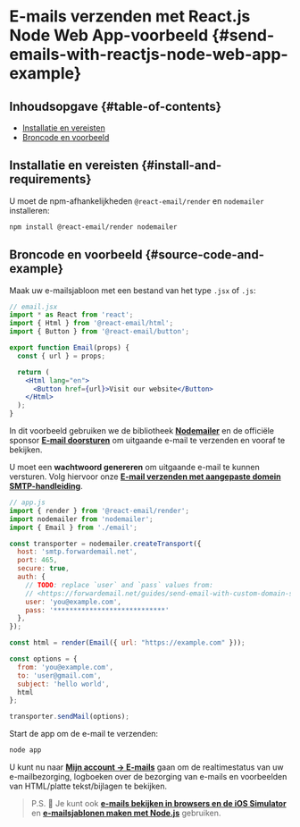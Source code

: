 # E-mails verzenden met React.js Node Web App-voorbeeld {#send-emails-with-reactjs-node-web-app-example}

## Inhoudsopgave {#table-of-contents}

* [Installatie en vereisten](#install-and-requirements)
* [Broncode en voorbeeld](#source-code-and-example)

## Installatie en vereisten {#install-and-requirements}

U moet de npm-afhankelijkheden `@react-email/render` en `nodemailer` installeren:

```sh
npm install @react-email/render nodemailer
```

## Broncode en voorbeeld {#source-code-and-example}

Maak uw e-mailsjabloon met een bestand van het type `.jsx` of `.js`:

```jsx
// email.jsx
import * as React from 'react';
import { Html } from '@react-email/html';
import { Button } from '@react-email/button';

export function Email(props) {
  const { url } = props;

  return (
    <Html lang="en">
      <Button href={url}>Visit our website</Button>
    </Html>
  );
}
```

In dit voorbeeld gebruiken we de bibliotheek **[Nodemailer](https://github.com/nodemailer/nodemailer)** en de officiële sponsor **[E-mail doorsturen](https://forwardemail.net)** om uitgaande e-mail te verzenden en vooraf te bekijken.

U moet een <strong class="text-success"><i class="fa fa-key"></i>wachtwoord genereren</strong> om uitgaande e-mail te kunnen versturen. Volg hiervoor onze **[E-mail verzenden met aangepaste domein SMTP-handleiding](/guides/send-email-with-custom-domain-smtp)**.

<!-- https://github.com/nodemailer/nodemailer-web/pull/22 -->

```js
// app.js
import { render } from '@react-email/render';
import nodemailer from 'nodemailer';
import { Email } from './email';

const transporter = nodemailer.createTransport({
  host: 'smtp.forwardemail.net',
  port: 465,
  secure: true,
  auth: {
    // TODO: replace `user` and `pass` values from:
    // <https://forwardemail.net/guides/send-email-with-custom-domain-smtp>
    user: 'you@example.com',
    pass: '****************************'
  },
});

const html = render(Email({ url: "https://example.com" }));

const options = {
  from: 'you@example.com',
  to: 'user@gmail.com',
  subject: 'hello world',
  html
};

transporter.sendMail(options);
```

Start de app om de e-mail te verzenden:

```sh
node app
```

U kunt nu naar **[Mijn account → E-mails](/my-account/emails)** gaan om de realtimestatus van uw e-mailbezorging, logboeken over de bezorging van e-mails en voorbeelden van HTML/platte tekst/bijlagen te bekijken.

> P.S. :tada: Je kunt ook **[e-mails bekijken in browsers en de iOS Simulator](/docs/test-preview-email-rendering-browsers-ios-simulator)** en **[e-mailsjablonen maken met Node.js](/docs/send-emails-with-node-js-javascript)** gebruiken.
